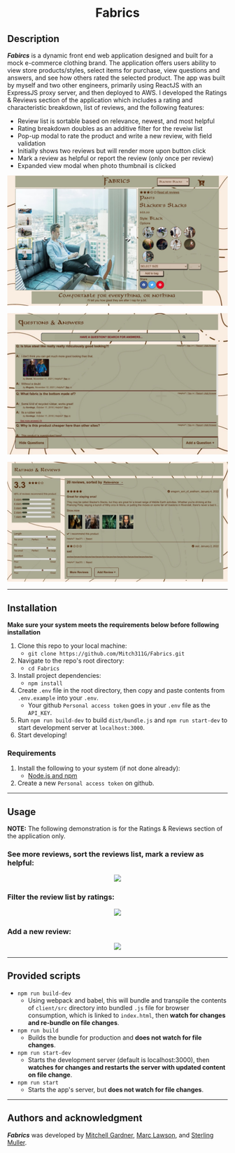 <h1 align="center">Fabrics</h1>

## Description
***Fabircs*** is a dynamic front end web application designed and built for a mock e-commerce clothing brand. The application offers users ability to view store products/styles, select items for purchase, view questions and answers, and see how others rated the selected product. The app was built by myself and two other engineers, primarily using ReactJS with an ExpressJS proxy server, and then deployed to AWS. I developed the Ratings & Reviews section of the application which includes a rating and characteristic breakdown, list of reviews, and the following features:
- Review list is sortable based on relevance, newest, and most helpful
- Rating breakdown doubles as an additive filter for the reveiw list
- Pop-up modal to rate the product and write a new review, with field validation
- Initially shows two reviews but will render more upon button click
- Mark a review as helpful or report the review (only once per review)
- Expanded view modal when photo thumbnail is clicked

<p align="center">
<img src="readme_assets/product_overview.png">
</p>

<p align="center">
<img src="readme_assets/QandA.png">
</p>

<p align="center">
<img src="readme_assets/rating_and_reviews.png">
</p>

---
## Installation
**Make sure your system meets the requirements below before following installation**
1. Clone this repo to your local machine:
    - `git clone https://github.com/Mitch311G/Fabrics.git`
2. Navigate to the repo's root directory:
    - `cd Fabrics`
3. Install project dependencies:
    - `npm install`
4. Create `.env` file in the root directory, then copy and paste contents from `.env.example` into your `.env`.
    - Your github `Personal access token` goes in your `.env` file as the `API_KEY`.
5. Run `npm run build-dev` to build `dist/bundle.js` and `npm run start-dev` to start development server at `localhost:3000`.
6. Start developing!

### Requirements
1. Install the following to your system (if not done already):
    - [Node.js and npm](https://nodejs.org/en/download/)
2. Create a new `Personal access token` on github.
---
## Usage
**NOTE:** The following demonstration is for the Ratings & Reviews section of the application only.
### See more reviews, sort the reviews list, mark a review as helpful:
<p align="center">
<img src="readme_assets/review_list.gif">
</p>

### Filter the review list by ratings:
<p align="center">
<img src="readme_assets/review_filter.gif">
</p>

### Add a new review:
<p align="center">
<img src="readme_assets/new_review.gif">
</p>

---
## Provided scripts
- `npm run build-dev`
    - Using webpack and babel, this will bundle and transpile the contents of `client/src` directory into bundled `.js` file for browser consumption, which is linked to `index.html`, then **watch for changes and re-bundle on file changes**.
- `npm run build`
    - Builds the bundle for production and **does not watch for file changes**.
- `npm run start-dev`
    - Starts the development server (default is localhost:3000), then **watches for changes and restarts the server with updated content on file change**.
- `npm run start`
    - Starts the app's server, but **does not watch for file changes**.
---
## Authors and acknowledgment
***Fabrics*** was developed by [Mitchell Gardner](https://github.com/Mitch311G), [Marc Lawson](https://github.com/mlawso33-code), and [Sterling Muller](https://github.com/sterlingmuller).
